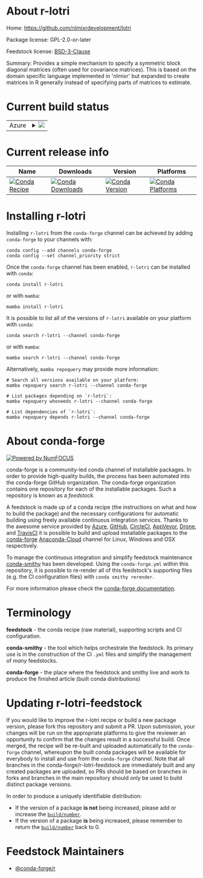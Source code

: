 About r-lotri
=============

Home: https://github.com/nlmixrdevelopment/lotri

Package license: GPL-2.0-or-later

Feedstock license: [BSD-3-Clause](https://github.com/conda-forge/r-lotri-feedstock/blob/main/LICENSE.txt)

Summary: Provides a simple mechanism to specify a symmetric block diagonal matrices (often used for covariance matrices).  This is based on the domain specific language implemented in 'nlmixr' but expanded to create matrices in R generally instead of specifying parts of matrices to estimate.

Current build status
====================


<table>
    
  <tr>
    <td>Azure</td>
    <td>
      <details>
        <summary>
          <a href="https://dev.azure.com/conda-forge/feedstock-builds/_build/latest?definitionId=9679&branchName=main">
            <img src="https://dev.azure.com/conda-forge/feedstock-builds/_apis/build/status/r-lotri-feedstock?branchName=main">
          </a>
        </summary>
        <table>
          <thead><tr><th>Variant</th><th>Status</th></tr></thead>
          <tbody><tr>
              <td>linux_64_r_base4.0</td>
              <td>
                <a href="https://dev.azure.com/conda-forge/feedstock-builds/_build/latest?definitionId=9679&branchName=main">
                  <img src="https://dev.azure.com/conda-forge/feedstock-builds/_apis/build/status/r-lotri-feedstock?branchName=main&jobName=linux&configuration=linux_64_r_base4.0" alt="variant">
                </a>
              </td>
            </tr><tr>
              <td>linux_64_r_base4.1</td>
              <td>
                <a href="https://dev.azure.com/conda-forge/feedstock-builds/_build/latest?definitionId=9679&branchName=main">
                  <img src="https://dev.azure.com/conda-forge/feedstock-builds/_apis/build/status/r-lotri-feedstock?branchName=main&jobName=linux&configuration=linux_64_r_base4.1" alt="variant">
                </a>
              </td>
            </tr><tr>
              <td>osx_64_r_base4.0</td>
              <td>
                <a href="https://dev.azure.com/conda-forge/feedstock-builds/_build/latest?definitionId=9679&branchName=main">
                  <img src="https://dev.azure.com/conda-forge/feedstock-builds/_apis/build/status/r-lotri-feedstock?branchName=main&jobName=osx&configuration=osx_64_r_base4.0" alt="variant">
                </a>
              </td>
            </tr><tr>
              <td>osx_64_r_base4.1</td>
              <td>
                <a href="https://dev.azure.com/conda-forge/feedstock-builds/_build/latest?definitionId=9679&branchName=main">
                  <img src="https://dev.azure.com/conda-forge/feedstock-builds/_apis/build/status/r-lotri-feedstock?branchName=main&jobName=osx&configuration=osx_64_r_base4.1" alt="variant">
                </a>
              </td>
            </tr><tr>
              <td>win_64_r_base4.0</td>
              <td>
                <a href="https://dev.azure.com/conda-forge/feedstock-builds/_build/latest?definitionId=9679&branchName=main">
                  <img src="https://dev.azure.com/conda-forge/feedstock-builds/_apis/build/status/r-lotri-feedstock?branchName=main&jobName=win&configuration=win_64_r_base4.0" alt="variant">
                </a>
              </td>
            </tr><tr>
              <td>win_64_r_base4.1</td>
              <td>
                <a href="https://dev.azure.com/conda-forge/feedstock-builds/_build/latest?definitionId=9679&branchName=main">
                  <img src="https://dev.azure.com/conda-forge/feedstock-builds/_apis/build/status/r-lotri-feedstock?branchName=main&jobName=win&configuration=win_64_r_base4.1" alt="variant">
                </a>
              </td>
            </tr>
          </tbody>
        </table>
      </details>
    </td>
  </tr>
</table>

Current release info
====================

| Name | Downloads | Version | Platforms |
| --- | --- | --- | --- |
| [![Conda Recipe](https://img.shields.io/badge/recipe-r--lotri-green.svg)](https://anaconda.org/conda-forge/r-lotri) | [![Conda Downloads](https://img.shields.io/conda/dn/conda-forge/r-lotri.svg)](https://anaconda.org/conda-forge/r-lotri) | [![Conda Version](https://img.shields.io/conda/vn/conda-forge/r-lotri.svg)](https://anaconda.org/conda-forge/r-lotri) | [![Conda Platforms](https://img.shields.io/conda/pn/conda-forge/r-lotri.svg)](https://anaconda.org/conda-forge/r-lotri) |

Installing r-lotri
==================

Installing `r-lotri` from the `conda-forge` channel can be achieved by adding `conda-forge` to your channels with:

```
conda config --add channels conda-forge
conda config --set channel_priority strict
```

Once the `conda-forge` channel has been enabled, `r-lotri` can be installed with `conda`:

```
conda install r-lotri
```

or with `mamba`:

```
mamba install r-lotri
```

It is possible to list all of the versions of `r-lotri` available on your platform with `conda`:

```
conda search r-lotri --channel conda-forge
```

or with `mamba`:

```
mamba search r-lotri --channel conda-forge
```

Alternatively, `mamba repoquery` may provide more information:

```
# Search all versions available on your platform:
mamba repoquery search r-lotri --channel conda-forge

# List packages depending on `r-lotri`:
mamba repoquery whoneeds r-lotri --channel conda-forge

# List dependencies of `r-lotri`:
mamba repoquery depends r-lotri --channel conda-forge
```


About conda-forge
=================

[![Powered by
NumFOCUS](https://img.shields.io/badge/powered%20by-NumFOCUS-orange.svg?style=flat&colorA=E1523D&colorB=007D8A)](https://numfocus.org)

conda-forge is a community-led conda channel of installable packages.
In order to provide high-quality builds, the process has been automated into the
conda-forge GitHub organization. The conda-forge organization contains one repository
for each of the installable packages. Such a repository is known as a *feedstock*.

A feedstock is made up of a conda recipe (the instructions on what and how to build
the package) and the necessary configurations for automatic building using freely
available continuous integration services. Thanks to the awesome service provided by
[Azure](https://azure.microsoft.com/en-us/services/devops/), [GitHub](https://github.com/),
[CircleCI](https://circleci.com/), [AppVeyor](https://www.appveyor.com/),
[Drone](https://cloud.drone.io/welcome), and [TravisCI](https://travis-ci.com/)
it is possible to build and upload installable packages to the
[conda-forge](https://anaconda.org/conda-forge) [Anaconda-Cloud](https://anaconda.org/)
channel for Linux, Windows and OSX respectively.

To manage the continuous integration and simplify feedstock maintenance
[conda-smithy](https://github.com/conda-forge/conda-smithy) has been developed.
Using the ``conda-forge.yml`` within this repository, it is possible to re-render all of
this feedstock's supporting files (e.g. the CI configuration files) with ``conda smithy rerender``.

For more information please check the [conda-forge documentation](https://conda-forge.org/docs/).

Terminology
===========

**feedstock** - the conda recipe (raw material), supporting scripts and CI configuration.

**conda-smithy** - the tool which helps orchestrate the feedstock.
                   Its primary use is in the construction of the CI ``.yml`` files
                   and simplify the management of *many* feedstocks.

**conda-forge** - the place where the feedstock and smithy live and work to
                  produce the finished article (built conda distributions)


Updating r-lotri-feedstock
==========================

If you would like to improve the r-lotri recipe or build a new
package version, please fork this repository and submit a PR. Upon submission,
your changes will be run on the appropriate platforms to give the reviewer an
opportunity to confirm that the changes result in a successful build. Once
merged, the recipe will be re-built and uploaded automatically to the
`conda-forge` channel, whereupon the built conda packages will be available for
everybody to install and use from the `conda-forge` channel.
Note that all branches in the conda-forge/r-lotri-feedstock are
immediately built and any created packages are uploaded, so PRs should be based
on branches in forks and branches in the main repository should only be used to
build distinct package versions.

In order to produce a uniquely identifiable distribution:
 * If the version of a package **is not** being increased, please add or increase
   the [``build/number``](https://docs.conda.io/projects/conda-build/en/latest/resources/define-metadata.html#build-number-and-string).
 * If the version of a package **is** being increased, please remember to return
   the [``build/number``](https://docs.conda.io/projects/conda-build/en/latest/resources/define-metadata.html#build-number-and-string)
   back to 0.

Feedstock Maintainers
=====================

* [@conda-forge/r](https://github.com/conda-forge/r/)

